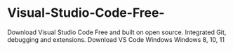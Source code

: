 # Visual-Studio-Code-Free-
Download Visual Studio Code Free and built on open source. Integrated Git, debugging and extensions.  Download VS Code Windows Windows 8, 10, 11
